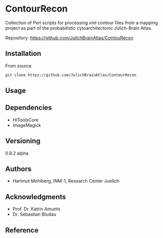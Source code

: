 # ContourRecon

Collection of Perl scripts for processing xml contour files from a mapping project as part of the probabilistic cytoarchitectonic Julich-Brain Atlas.

Repository: <https://github.com/JulichBrainAtlas/ContouRecon>


## Installation

From source

```bash
git clone https://github.com/JulichBrainAtlas/ContourRecon
```

## Usage

## Dependencies
* HIToolsCore
* ImageMagick

## Versioning
0.8.2 alpha

## Authors
* Hartmut Mohlberg, INM-1, Research Center Juelich

## Acknowledgments
* Prof. Dr. Katrin Amunts
* Dr. Sebastian Bludau

## Reference

<!-- ## License

Apache 2.0 -->
